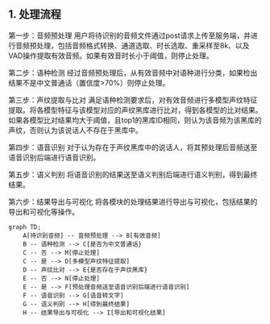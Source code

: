 ## 1. 处理流程

第一步：音频预处理
用户将待识别的音频文件通过post请求上传至服务端，并进行音频预处理，包括音频格式转换、通道选取、时长选取、重采样至8k、以及VAD操作提取有效音频。如果有效音时长小于阈值，则停止处理。

第二步：语种检测
经过音频预处理后，从有效音频中对语种进行分类，如果检出结果不是中文普通话（置信度>70%）则停止处理。

第三步：声纹提取与比对
满足语种检测要求后，对有效音频进行多模型声纹特征提取。将各模型特征与该模型对应的声纹黑库进行比对，得到各模型的比对结果。如果各模型比对结果均大于阈值，且top1的黑库ID相同，则认为该音频为该黑库的声纹，否则认为该说话人不存在于黑库中。

第四步：语音识别
对于认为存在于声纹黑库中的说话人，将其预处理后音频送至语音识别后端进行语音识别。

第五步：语义判别
将语音识别的结果送至语义判别后端进行语义判别，得到最终结果。

第六步：结果导出与可视化
将各模块的处理结果进行导出与可视化，包括结果的导出和可视化等操作。
    

```mermaid
graph TD;
    A[待识别音频] -- 音频预处理 --> B[有效音频]
    B -- 语种检测 --> C{是否为中文普通话}
    C -- 否 --> M[停止处理]
    C -- 是 --> D[多模型声纹特征提取]
    D -- 声纹比对 --> E{是否存在于声纹黑库}
    E -- 否 --> N[停止处理]
    E -- 是 --> F[预处理音频送至语音识别后端进行语音识别]
    F -- 语音识别 --> G[语音转文字]
    G -- 语义判别 --> H[得到最终结果]
    H -- 结果导出与可视化 --> I[导出和可视化结果]
```